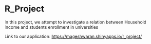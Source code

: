 # R_Project
In this project, we attempt to investigate a relation between Household Income and 
students enrollment in universities

Link to our application: https://mageshwaran.shinyapps.io/r_project/
